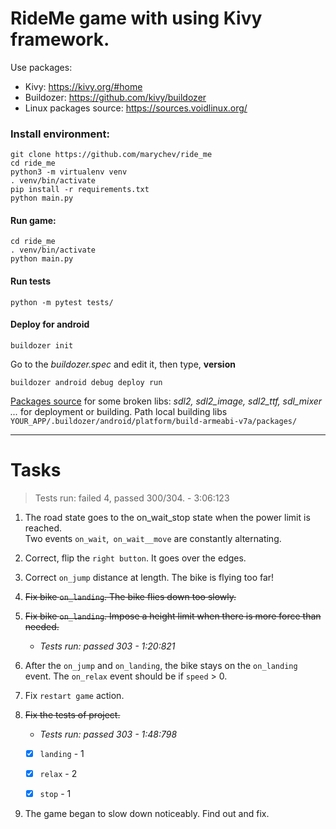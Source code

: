 # RideMe game with using Kivy framework.

Use packages:
* Kivy: https://kivy.org/#home
* Buildozer: https://github.com/kivy/buildozer
* Linux packages source: https://sources.voidlinux.org/ 

### Install environment:
	
	git clone https://github.com/marychev/ride_me
	cd ride_me
	python3 -m virtualenv venv
	. venv/bin/activate
	pip install -r requirements.txt
	python main.py 


#### Run game:

	cd ride_me
    . venv/bin/activate
    python main.py 

#### Run tests

    python -m pytest tests/

#### Deploy for android

    buildozer init

Go to the *buildozer.spec* and edit it, then type, **version**

    buildozer android debug deploy run


[Packages source](https://sources.voidlinux.org/) for some broken libs: *sdl2, sdl2_image, sdl2_ttf, sdl_mixer ...* for deployment or building. 
Path local building libs `YOUR_APP/.buildozer/android/platform/build-armeabi-v7a/packages/`

-----------

# Tasks

> Tests run: failed 4, passed 300/304. - 3:06:123

1. The road state goes to the on_wait_stop state when the power limit is reached.  
   Two events `on_wait`,` on_wait__move` are constantly alternating.
   
2. Correct, flip the `right button`. It goes over the edges.

3. Correct `on_jump` distance at length. The bike is flying too far!

4. ~~Fix bike `on_landing`. The bike flies down too slowly.~~
5. ~~Fix bike `on_landing`. Impose a height limit when there is more force than needed.~~
   * _Tests run: passed 303 - 1:20:821_

6. After the `on_jump` and `on_landing`, the bike stays on the `on_landing` event.
   The `on_relax` event should be if `speed` > 0.

7. Fix `restart game` action.

8. ~~Fix the tests of project.~~ 
   * _Tests run: passed 303 - 1:48:798_   
   -[x] `landing` - 1
   -[x] `relax` - 2 
   -[x] `stop` - 1
   
    
9. The game began to slow down noticeably. Find out and fix.
 